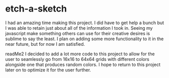 # etch-a-sketch
I had an amazing time making this project. I did have to get help a bunch but I was able to retain just about all of the information I took in. Seeing my javascript make something others can use for their creative desires is sublime to say the least. I plan on adding some more functionality to it in the near future, but for now I am satisfied.


readMe2
I decided to add a lot more code to this project to allow for the user to seamlessly go from 16x16 to 64x64 grids with different colors alongside one that produces random colors. I hope to return to this project later on to optimize it for the user further. 
